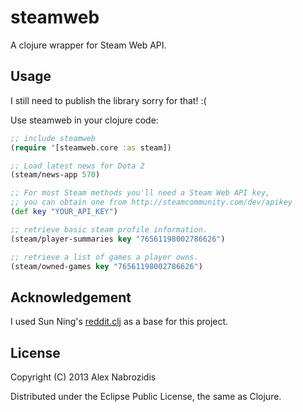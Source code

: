 # steamweb

A clojure wrapper for Steam Web API.

## Usage

I still need to publish the library sorry for that! :(

Use steamweb in your clojure code:

``` clojure
;; include steamweb
(require '[steamweb.core :as steam])

;; Load latest news for Dota 2
(steam/news-app 570)

;; For most Steam methods you'll need a Steam Web API key,
;; you can obtain one from http://steamcommunity.com/dev/apikey
(def key "YOUR_API_KEY")

;; retrieve basic steam profile information.
(steam/player-summaries key "76561198002786626")

;; retrieve a list of games a player owns.
(steam/owned-games key "76561198002786626")
```

## Acknowledgement

I used Sun Ning's [reddit.clj](https://github.com/sunng87/reddit.clj) as a base for this project.

## License

Copyright (C) 2013 Alex Nabrozidis

Distributed under the Eclipse Public License, the same as Clojure.
